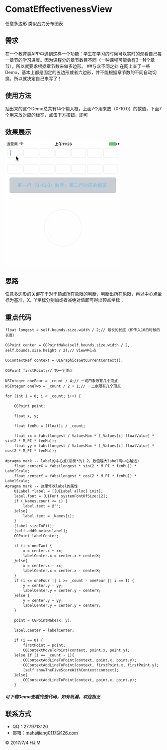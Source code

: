 # ComatEffectivenessView
任意多边形 类似战力分布图表

## 需求
在一个教育类APP中遇到这样一个功能：学生在学习的时候可以实时的观看自己每一章节的学习进度。因为课程分的章节数目不同（一种课程可能会有3—N个章节），所以就要求根据章节数来做多边形。
##与众不同之处
在网上查了一些Demo，基本上都是固定的五边形或者六边形，并不能根据章节数的不同自动切换。所以就决定自己来写了！
## 使用方法
抽出来的这个Demo总共有14个输入框，上面7个用来放（0-10.0）的数值，下面7个用来放对应的标签，点击下方按钮，即可
## 效果展示

![](https://github.com/DepponMain/ComatEffectivenessView/raw/master/GIF/Comat.gif)

## 思路
任意多边形的关键在于对于顶点所在象限的判断，判断出所在象限，再以中心点坐标为基准，X、Y坐标分别加或者减绝对值即可得出顶点坐标；
## 重点代码
	float longest = self.bounds.size.width / 2;// 最长的长度（即传入10的时候的长度）
    
    CGPoint center = CGPointMake(self.bounds.size.width / 2, self.bounds.size.height / 2);// View中心点
    
    CGContextRef context = UIGraphicsGetCurrentContext();
    
    CGPoint firstPoint;// 第一个顶点
    
    NSInteger oneFour = _count / 4;// 一或四象限有几个顶点
    NSInteger oneTwo = _count / 2 + 1;// 一二象限有几个顶点
    
    for (int i = 0; i < _count; i++) {
        
        CGPoint point;
        
        float x, y;
        
        float fenMu = (float)i / _count;
        
        float xx = fabs(longest / ValuesMax * [_Values[i] floatValue] * sin(2 * M_PI * fenMu));
        float yy = fabs(longest / ValuesMax * [_Values[i] floatValue] * cos(2 * M_PI * fenMu));
        
	#pragma mark -- label的中心点(后面*的1.2，数值越大label离中心越远)
        float centerX = fabs(longest * sin(2 * M_PI * fenMu)) * LabelScale;
        float centerY = fabs(longest * cos(2 * M_PI * fenMu)) * LabelScale;
	#pragma mark -- 这里修改label的属性
        UILabel *label = [[UILabel alloc] init];
        label.font = [UIFont systemFontOfSize:12];
        if (_Names.count <= i) {
            label.text = @"";
        }else{
            label.text = _Names[i];
        }
        [label sizeToFit];
        [self addSubview:label];
        CGPoint labelCenter;
        
        if (i < oneTwo) {
            x = center.x + xx;
            labelCenter.x = center.x + centerX;
        }else{
            x = center.x - xx;
            labelCenter.x = center.x - centerX;
        }
        if (i <= oneFour || i >= _count - oneFour || i == 1) {
            y = center.y - yy;
            labelCenter.y = center.y - centerY;
        }else {
            y = center.y + yy;
            labelCenter.y = center.y + centerY;
        }
        
        point = CGPointMake(x, y);
        
        label.center = labelCenter;
        
        if (i == 0) {
            firstPoint = point;
            CGContextMoveToPoint(context, point.x, point.y);
        }else if (i == _count - 1){
            CGContextAddLineToPoint(context, point.x, point.y);
            CGContextAddLineToPoint(context, firstPoint.x, firstPoint.y);
            [self showTheFiveScoreWithContext:context];
        }else{
            CGContextAddLineToPoint(context, point.x, point.y);
        }
        
        
##### *可下载Demo查看完整代码，如有纰漏，欢迎指正*
## 联系方式
* QQ：2779713120
* 邮箱：mahaijiang0117@126.com


<div class="footer">
	&copy; 2017/7/4 HJ.M
</div>
